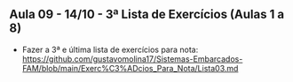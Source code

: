 ## Aula 09 - 14/10 - 3ª Lista de Exercícios (Aulas 1 a 8)

- Fazer a 3ª e última lista de exercícios para nota: https://github.com/gustavomolina17/Sistemas-Embarcados-FAM/blob/main/Exerc%C3%ADcios_Para_Nota/Lista03.md

